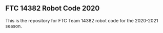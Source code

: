 
## FTC 14382 Robot Code 2020

This is the repository for FTC Team 14382 robot code for the 2020-2021 season.

